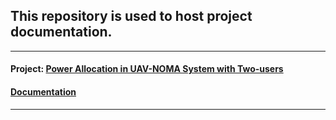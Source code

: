 ## This repository is used to host project documentation.
-----------------------------------------------------------

#### Project: [Power Allocation in UAV-NOMA System with Two-users](https://github.com/limabrena/power-allocation-UAV-NOMA-two-users)
#### [Documentation](https://limabrena.github.io/pauavnoma/docs/uavnoma.html)

----------------------------------------------------------
